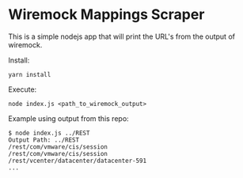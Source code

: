 # Wiremock Mappings Scraper
This is a simple nodejs app that will print the URL's from the output of wiremock.

Install:

    yarn install

Execute:

    node index.js <path_to_wiremock_output>

Example using output from this repo:

    $ node index.js ../REST
    Output Path: ../REST
    /rest/com/vmware/cis/session
    /rest/com/vmware/cis/session
    /rest/vcenter/datacenter/datacenter-591
    ...